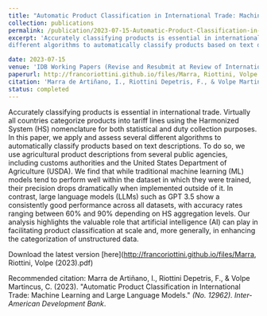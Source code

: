 ```yaml
---
title: "Automatic Product Classification in International Trade: Machine Learning and Large Language Models"
collection: publications
permalink: /publication/2023-07-15-Automatic-Product-Classification-in-International-Trade
excerpt: 'Accurately classifying products is essential in international trade. Virtually all countries categorize products into tariff lines using the Harmonized System (HS) nomenclature for both statistical and duty collection purposes. In this paper, we apply and assess several
different algorithms to automatically classify products based on text descriptions. To do so, we use agricultural product descriptions from several public agencies, including customs authorities and the United States Department of Agriculture (USDA). We find that while traditional machine learning (ML) models tend to perform well within the dataset in which they were trained, their precision drops dramatically when implemented outside of it. In contrast, large language models (LLMs) such as GPT 3.5 show a consistently good performance across all datasets, with accuracy rates ranging between 60% and 90% depending on HS aggregation levels. Our analysis highlights the valuable role that artificial intelligence (AI) can play in facilitating product classification at scale and, more generally, in enhancing the categorization of unstructured data.'

date: 2023-07-15
venue: 'IDB Working Papers (Revise and Resubmit at Review of International Economics)'
paperurl: http://francoriottini.github.io/files/Marra, Riottini, Volpe (2023).pdf
citation: 'Marra de Artiñano, I., Riottini Depetris, F., & Volpe Martincus, C. (2023). &quot;Automatic Product Classification in International Trade: Machine Learning and Large Language Models.&quot; <i>(No. 12962). Inter-American Development Bank</i>.'
status: completed
---
```

Accurately classifying products is essential in international trade. Virtually all countries categorize products into tariff lines using the Harmonized System (HS) nomenclature for both statistical and duty collection purposes. In this paper, we apply and assess several
different algorithms to automatically classify products based on text descriptions. To do so, we use agricultural product descriptions from several public agencies, including customs authorities and the United States Department of Agriculture (USDA). We find that while traditional machine learning (ML) models tend to perform well within the dataset in which they were trained, their precision drops dramatically when implemented outside of it. In contrast, large language models (LLMs) such as GPT 3.5 show a consistently good performance across all datasets, with accuracy rates ranging between 60% and 90% depending on HS aggregation levels. Our analysis highlights the valuable role that artificial intelligence (AI) can play in facilitating product classification at scale and, more generally, in enhancing the categorization of unstructured data.

Download the latest version [here](http://francoriottini.github.io/files/Marra, Riottini, Volpe (2023).pdf)

Recommended citation: Marra de Artiñano, I., Riottini Depetris, F., & Volpe Martincus, C. (2023). &quot;Automatic Product Classification in International Trade: Machine Learning and Large Language Models.&quot; <i>(No. 12962). Inter-American Development Bank</i>.